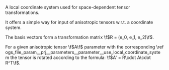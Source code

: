 A local coordinate system used for space-dependent tensor transformations.

It offers a simple way for input of anisotropic tensors w.r.t. a coordinate
system.

The basis vectors form a transformation matrix \f$R = (e_0, e_1, e_2)\f$.

For a given anisotropic tensor \f$A\f$ parameter with the corresponding
\ref ogs_file_param__prj__parameters__parameter__use_local_coordinate_system
the tensor is rotated according to the formula: \f$A' = R\cdot A\cdot R^T\f$.

